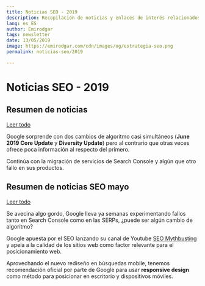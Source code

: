 ```yaml
---
title: Noticias SEO - 2019
description: Recopilación de noticias y enlaces de interés relacionados con el SEO y Marketing digital
lang: es_ES
author: Emirodgar
tags: newsletter
date: 13/05/2019
image: https://emirodgar.com/cdn/images/og/estrategia-seo.png
permalink: noticias-seo/2019

---
```


# Noticias SEO - 2019


## Resumen de noticias 

[Leer todo](noticias-seo/2019/junio)

Google sorprende con dos cambios de algoritmo casi simultáneos (**June 2019 Core Update** y **Diversity Update**) pero al contrario que otras veces ofrece poca información al respecto del primero.

Continúa con la migración de servicios de Search Console y algún que otro fallo en sus productos.


## Resumen de noticias SEO mayo 

[Leer todo](noticias-seo/2019/mayo)

Se avecina algo gordo, Google lleva ya semanas experimentando fallos tanto en Search Console como en las SERPs, ¿puede ser algún cambio de algoritmo?

Google apuesta por el SEO lanzando su canal de Youtube [SEO Mythbusting](https://www.youtube.com/watch?v=zEEaq6F4Jio) y apela a la calidad de los sitios web como factor relevante para el posicionamiento web.

Aprovechando el nuevo rediseño en búsquedas mobile, tenemos recomendación oficial por parte de Google para usar **responsive design** como método para posicionar en escritorio y dispositivos móviles.


<!--stackedit_data:
eyJoaXN0b3J5IjpbLTQzNjIzOTEwMSwxNjc4OTgyNjQ2LC0yMT
I4MDQ1Njg4LDIwMzczODI3OTEsLTI3NTA4OTAzNSwxMTQ4Mjg1
MzQ0LDY5ODU0ODEyMiwtNDc3NTMwNTczLC0xNzM0MDAxMTMyLC
0xODIzNzE0ODQsMzg3NjAxOTYwLC0xODkxMDkzMzU1LDM3MTIw
Njg1NiwxMTg2ODM0NjMyLDEzMzI0MDQwNzEsMTQ4MzYyNzIyOS
wtMTg2NTM0MDYzMSwtMTI4NTM5MTI3MSw2NTc0NDI1NzAsNjQz
MDY1MTVdfQ==
-->